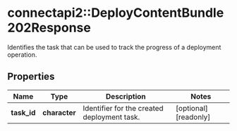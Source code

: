 # connectapi2::DeployContentBundle202Response

Identifies the task that can be used to track the progress of a deployment operation.

## Properties
Name | Type | Description | Notes
------------ | ------------- | ------------- | -------------
**task_id** | **character** | Identifier for the created deployment task. | [optional] [readonly] 


